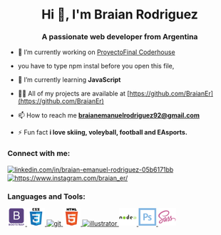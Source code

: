 <h1 align="center">Hi 👋, I'm Braian Rodriguez</h1>
<h3 align="center">A passionate web developer from Argentina</h3>

- 🔭 I’m currently working on [ProyectoFinal Coderhouse](https://github.com/BraianEr/4taentregaRodriguez.git)
- you have to type npm instal before you open this file,

- 🌱 I’m currently learning **JavaScript**

- 👨‍💻 All of my projects are available at [https://github.com/BraianEr](https://github.com/BraianEr)

- 📫 How to reach me **braianemanuelrodriguez92@gmail.com**

- ⚡ Fun fact **i love skiing, voleyball, football and EAsports.**

<h3 align="left">Connect with me:</h3>
<p align="left">
<a href="https://linkedin.com/in/linkedin.com/in/braian-emanuel-rodriguez-05b6171bb" target="blank"><img align="center" src="https://raw.githubusercontent.com/rahuldkjain/github-profile-readme-generator/master/src/images/icons/Social/linked-in-alt.svg" alt="linkedin.com/in/braian-emanuel-rodriguez-05b6171bb" height="30" width="40" /></a>
<a href="https://instagram.com/https://www.instagram.com/braian_er/" target="blank"><img align="center" src="https://raw.githubusercontent.com/rahuldkjain/github-profile-readme-generator/master/src/images/icons/Social/instagram.svg" alt="https://www.instagram.com/braian_er/" height="30" width="40" /></a>
</p>

<h3 align="left">Languages and Tools:</h3>
<p align="left"> <a href="https://getbootstrap.com" target="_blank"> <img src="https://raw.githubusercontent.com/devicons/devicon/master/icons/bootstrap/bootstrap-plain-wordmark.svg" alt="bootstrap" width="40" height="40"/> </a> <a href="https://www.w3schools.com/css/" target="_blank"> <img src="https://raw.githubusercontent.com/devicons/devicon/master/icons/css3/css3-original-wordmark.svg" alt="css3" width="40" height="40"/> </a> <a href="https://git-scm.com/" target="_blank"> <img src="https://www.vectorlogo.zone/logos/git-scm/git-scm-icon.svg" alt="git" width="40" height="40"/> </a> <a href="https://www.w3.org/html/" target="_blank"> <img src="https://raw.githubusercontent.com/devicons/devicon/master/icons/html5/html5-original-wordmark.svg" alt="html5" width="40" height="40"/> </a> <a href="https://www.adobe.com/in/products/illustrator.html" target="_blank"> <img src="https://www.vectorlogo.zone/logos/adobe_illustrator/adobe_illustrator-icon.svg" alt="illustrator" width="40" height="40"/> </a> <a href="https://nodejs.org" target="_blank"> <img src="https://raw.githubusercontent.com/devicons/devicon/master/icons/nodejs/nodejs-original-wordmark.svg" alt="nodejs" width="40" height="40"/> </a> <a href="https://www.photoshop.com/en" target="_blank"> <img src="https://raw.githubusercontent.com/devicons/devicon/master/icons/photoshop/photoshop-line.svg" alt="photoshop" width="40" height="40"/> </a> <a href="https://sass-lang.com" target="_blank"> <img src="https://raw.githubusercontent.com/devicons/devicon/master/icons/sass/sass-original.svg" alt="sass" width="40" height="40"/> </a> </p>

